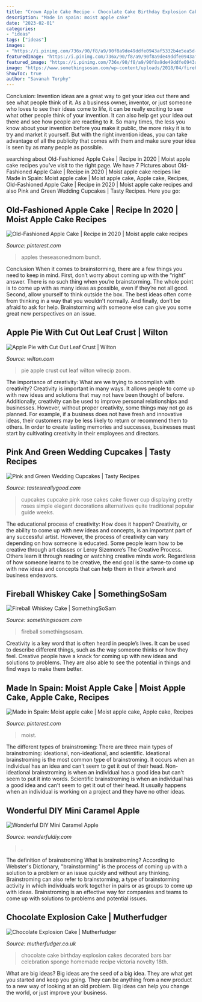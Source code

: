 ```yaml
---
title: "Crown Apple Cake Recipe - Chocolate Cake Birthday Explosion Cakes Decorated Bars Bar Celebration Sponge Homemade Recipe Victoria Novelty 18th"
description: "Made in spain: moist apple cake"
date: "2023-02-01"
categories:
- "ideas"
tags: ["ideas"]
images:
- "https://i.pinimg.com/736x/90/f8/a9/90f8a9de49ddfe0943af5332b4e5ea5d--moist-apple-cake-apple-cakes.jpg"
featuredImage: "https://i.pinimg.com/736x/90/f8/a9/90f8a9de49ddfe0943af5332b4e5ea5d--moist-apple-cake-apple-cakes.jpg"
featured_image: "https://i.pinimg.com/736x/90/f8/a9/90f8a9de49ddfe0943af5332b4e5ea5d--moist-apple-cake-apple-cakes.jpg"
image: "https://www.somethingsosam.com/wp-content/uploads/2018/04/fireball-4.jpg"
ShowToc: true
author: "Savanah Torphy"
---
```



Conclusion: Invention ideas are a great way to get your idea out there and see what people think of it.
As a business owner, inventor, or just someone who loves to see their ideas come to life, it can be really exciting to see what other people think of your invention. It can also help get your idea out there and see how people are reacting to it. So many times, the less you know about your invention before you make it public, the more risky it is to try and market it yourself. But with the right invention ideas, you can take advantage of all the publicity that comes with them and make sure your idea is seen by as many people as possible.

	

		
searching about Old-Fashioned Apple Cake | Recipe in 2020 | Moist apple cake recipes you've visit to the right page. We have 7 Pictures about Old-Fashioned Apple Cake | Recipe in 2020 | Moist apple cake recipes like Made in Spain: Moist apple cake | Moist apple cake, Apple cake, Recipes, Old-Fashioned Apple Cake | Recipe in 2020 | Moist apple cake recipes and also Pink and Green Wedding Cupcakes | Tasty Recipes. Here you go:
		
    
## Old-Fashioned Apple Cake | Recipe In 2020 | Moist Apple Cake Recipes

<img loading=lazy src="https://i.pinimg.com/736x/ca/9f/e9/ca9fe9bd5eda52438e1d6c8bec766f65.jpg" onerror="this.onerror=null;this.src='https://tse1.mm.bing.net/th?id=OIP.7xIUNbRpl620jAde0IyPdwHaLJ&amp;pid=15.1';" alt="Old-Fashioned Apple Cake | Recipe in 2020 | Moist apple cake recipes">

_Source: pinterest.com_

>apples theseasonedmom bundt. 

	

Conclusion
When it comes to brainstorming, there are a few things you need to keep in mind. First, don’t worry about coming up with the “right” answer. There is no such thing when you’re brainstorming. The whole point is to come up with as many ideas as possible, even if they’re not all good. Second, allow yourself to think outside the box. The best ideas often come from thinking in a way that you wouldn’t normally. And finally, don’t be afraid to ask for help. Brainstorming with someone else can give you some great new perspectives on an issue.

    
## Apple Pie With Cut Out Leaf Crust | Wilton

<img loading=lazy src="https://www.wilton.com/dw/image/v2/AAWA_PRD/on/demandware.static/-/Sites-wilton-project-master/default/dw836cc799/images/project/WLRECIP-8573/PiSiPaHh1601011-3.jpg?sw=1440&amp;sh=750&amp;sm=fit" onerror="this.onerror=null;this.src='https://tse3.mm.bing.net/th?id=OIP.LwM5khwaj8cfVJUh4-HZjAHaHa&amp;pid=15.1';" alt="Apple Pie with Cut Out Leaf Crust | Wilton">

_Source: wilton.com_

>pie apple crust cut leaf wilton wlrecip zoom. 

	

The importance of creativity: What are we trying to accomplish with creativity?
Creativity is important in many ways. It allows people to come up with new ideas and solutions that may not have been thought of before. Additionally, creativity can be used to improve personal relationships and businesses. However, without proper creativity, some things may not go as planned. For example, if a business does not have fresh and innovative ideas, their customers may be less likely to return or recommend them to others. In order to create lasting memories and successes, businesses must start by cultivating creativity in their employees and directors.

    
## Pink And Green Wedding Cupcakes | Tasty Recipes

<img loading=lazy src="http://tastesreallygood.com/wp-content/uploads/2013/10/cfd85762f2dffe74cf6f476256770a4b.jpg" onerror="this.onerror=null;this.src='https://tse3.mm.bing.net/th?id=OIP.HR7vqjyjbGCY6XTFmdIW_AHaLH&amp;pid=15.1';" alt="Pink and Green Wedding Cupcakes | Tasty Recipes">

_Source: tastesreallygood.com_

>cupcakes cupcake pink rose cakes cake flower cup displaying pretty roses simple elegant decorations alternatives quite traditional popular guide weeks. 

	

The educational process of creativity: How does it happen?
Creativity, or the ability to come up with new ideas and concepts, is an important part of any successful artist. However, the process of creativity can vary depending on how someone is educated. Some people learn how to be creative through art classes or Leroy Sizemore’s The Creative Process. Others learn it through reading or watching creative minds work. Regardless of how someone learns to be creative, the end goal is the same-to come up with new ideas and concepts that can help them in their artwork and business endeavors.

    
## Fireball Whiskey Cake | SomethingSoSam

<img loading=lazy src="https://www.somethingsosam.com/wp-content/uploads/2018/04/fireball-4.jpg" onerror="this.onerror=null;this.src='https://tse2.mm.bing.net/th?id=OIP.SswDNw4c-Hcxfs4O8c3isAHaLG&amp;pid=15.1';" alt="Fireball Whiskey Cake | SomethingSoSam">

_Source: somethingsosam.com_

>fireball somethingsosam. 

	

Creativity is a key word that is often heard in people’s lives. It can be used to describe different things, such as the way someone thinks or how they feel. Creative people have a knack for coming up with new ideas and solutions to problems. They are also able to see the potential in things and find ways to make them better.

    
## Made In Spain: Moist Apple Cake | Moist Apple Cake, Apple Cake, Recipes

<img loading=lazy src="https://i.pinimg.com/736x/90/f8/a9/90f8a9de49ddfe0943af5332b4e5ea5d--moist-apple-cake-apple-cakes.jpg" onerror="this.onerror=null;this.src='https://tse4.mm.bing.net/th?id=OIP.Vjf1NWi8PdacMg-1ec5SxAHaMo&amp;pid=15.1';" alt="Made in Spain: Moist apple cake | Moist apple cake, Apple cake, Recipes">

_Source: pinterest.com_

>moist. 

	

The different types of brainstroming:
There are three main types of brainstroming: ideational, non-ideational, and scientific. Ideational brainstroming is the most common type of brainstroming. It occurs when an individual has an idea and can't seem to get it out of their head. Non-ideational brainstroming is when an individual has a good idea but can't seem to put it into words. Scientific brainstroming is when an individual has a good idea and can't seem to get it out of their head. It usually happens when an individual is working on a project and they have no other ideas.

    
## Wonderful DIY Mini Caramel Apple

<img loading=lazy src="https://cdn.wonderfuldiy.com/wp-content/uploads/2014/07/Mini-Caramel-Apple-Lollipop7.jpg" onerror="this.onerror=null;this.src='https://tse3.mm.bing.net/th?id=OIP.7GN4ujVDayRhVBfe8ZV24AHaLJ&amp;pid=15.1';" alt="Wonderful DIY Mini Caramel Apple">

_Source: wonderfuldiy.com_

>. 

	

The definition of brainstroming
What is brainstroming? According to Webster's Dictionary, "brainstorming" is the process of coming up with a solution to a problem or an issue quickly and without any thinking. Brainstroming can also refer to brainstorming, a type of brainstorming activity in which individuals work together in pairs or as groups to come up with ideas. Brainstroming is an effective way for companies and teams to come up with solutions to problems and potential issues.

    
## Chocolate Explosion Cake | Mutherfudger

<img loading=lazy src="https://www.mutherfudger.co.uk/wp-content/uploads/2012/10/chocexplosion.jpg" onerror="this.onerror=null;this.src='https://tse4.mm.bing.net/th?id=OIP.DkRRTauktsiNHrcWnUbrlwHaJ4&amp;pid=15.1';" alt="Chocolate Explosion Cake | Mutherfudger">

_Source: mutherfudger.co.uk_

>chocolate cake birthday explosion cakes decorated bars bar celebration sponge homemade recipe victoria novelty 18th. 

	

What are big ideas?
Big ideas are the seed of a big idea. They are what get you started and keep you going. They can be anything from a new product to a new way of looking at an old problem. Big ideas can help you change the world, or just improve your business.

